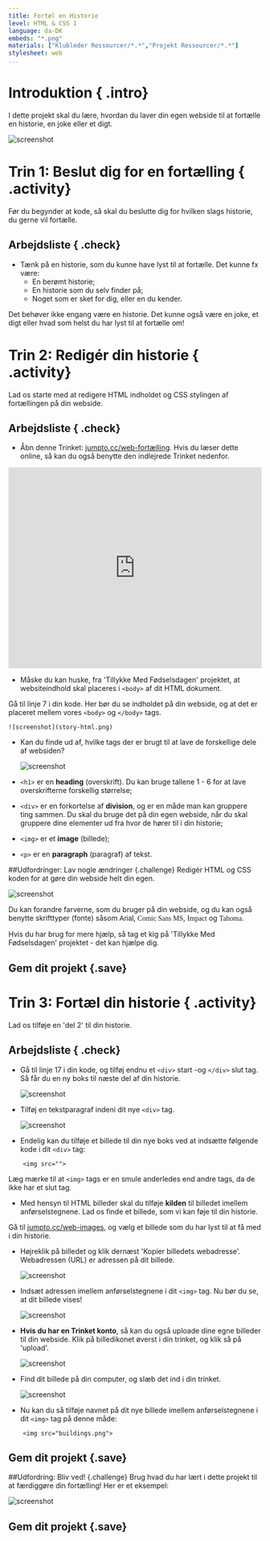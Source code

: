 ```yaml
---
title: Fortæl en Historie
level: HTML & CSS 1
language: da-DK
embeds: "*.png"
materials: ["Klubleder Ressourcer/*.*","Projekt Ressourcer/*.*"]
stylesheet: web
...
```


# Introduktion { .intro}

I dette projekt skal du lære, hvordan du laver din egen webside til at fortælle en historie, en joke eller et digt. 

![screenshot](story-final.png)  

# Trin 1: Beslut dig for en fortælling { .activity}

Før du begynder at kode, så skal du beslutte dig for hvilken slags historie, du gerne vil fortælle.

## Arbejdsliste { .check}

+ Tænk på en historie, som du kunne have lyst til at fortælle. Det kunne fx være: 
	+ En berømt historie;
	+ En historie som du selv finder på;
	+ Noget som er sket for dig, eller en du kender.

Det behøver ikke engang være en historie. Det kunne også være en joke, et digt eller hvad som helst du har lyst til at fortælle om! 

# Trin 2: Redigér din historie { .activity} 

Lad os starte med at redigere HTML indholdet og CSS stylingen af fortællingen på din webside.

## Arbejdsliste { .check}

+ Åbn denne Trinket: <a href="https://trinket.io/html/9adceacf5e" target="_blank">jumpto.cc/web-fortælling</a>. Hvis du læser dette online, så kan du også benytte den indlejrede Trinket nedenfor.

<div class="trinket">
<iframe src="https://trinket.io/embed/html/9adceacf5e" width="100%" height="400" frameborder="0" marginwidth="0" marginheight="0" allowfullscreen></iframe> 
</div> 
 
+ Måske du kan huske, fra 'Tillykke Med Fødselsdagen' projektet, at websiteindhold skal placeres i `<body>` af dit HTML dokument.

Gå til linje 7 i din kode. Her bør du se indholdet på din webside, og at det er placeret mellem vores `<body>` og `</body>` tags.

	![screenshot](story-html.png)

+ Kan du finde ud af, hvilke tags der er brugt til at lave de forskellige dele af websiden? 

	![screenshot](story-elements.png)  

+ `<h1>` er en __heading__ (overskrift). Du kan bruge tallene 1 - 6 for at lave overskrifterne forskellig størrelse; 
+ `<div>` er en forkortelse af __division__, og er en måde man kan gruppere ting sammen. Du skal du bruge det på din egen webside, når du skal gruppere dine elementer ud fra hvor de hører til i din historie;  
+ `<img>` er et __image__ (billede); 
+ `<p>` er en __paragraph__ (paragraf) af tekst.  

##Udfordringer: Lav nogle ændringer {.challenge}
Redigér HTML og CSS koden for at gøre din webside helt din egen. 

![screenshot](story-changes.png)

Du kan forandre farverne, som du bruger på din webside, og du kan også benytte skrifttyper (fonte) såsom <span style="font-family: Arial;">Arial</span>, <span style="font-family: Comic Sans MS;">Comic Sans MS</span>, <span style="font-family: Impact;">Impact</span> og <span style="font-family: Tahoma;">Tahoma</span>.

Hvis du har brug for mere hjælp, så tag et kig på 'Tillykke Med Fødselsdagen' projektet - det kan hjælpe dig.

## Gem dit projekt {.save}

# Trin 3: Fortæl din historie { .activity}

Lad os tilføje en 'del 2' til din historie. 

## Arbejdsliste { .check}

+ Gå til linje 17 i din kode, og tilføj endnu et `<div>` start -og `</div>` slut tag. Så får du en ny boks til næste del af din historie. 

	![screenshot](story-div.png)
  
+ Tilføj en tekstparagraf indeni dit nye `<div>` tag.  

	![screenshot](story-paragraph.png)

+ Endelig kan du tilføje et billede til din nye boks ved at indsætte følgende kode i dit `<div>` tag:  

```   	
	<img src=""> 
```

Læg mærke til at `<img>` tags er en smule anderledes end andre tags, da de ikke har et slut tag. 

+ Med hensyn til HTML billeder skal du tilføje __kilden__ til billedet imellem anførselstegnene. Lad os finde et billede, som vi kan føje til din historie.

Gå til <a href="http://jumpto.cc/web-images" target="_blank">jumpto.cc/web-images</a>, og vælg et billede som du har lyst til at få med i din historie.

+ Højreklik på billedet og klik dernæst 'Kopier billedets webadresse'. Webadressen (URL) er adressen på dit billede.
 
	![screenshot](story-url.png)

+ Indsæt adressen imellem anførselstegnene i dit `<img>` tag. Nu bør du se, at dit billede vises!

	![screenshot](story-image.png)

+ __Hvis du har en Trinket konto__, så kan du også uploade dine egne billeder til din webside. Klik på billedikonet øverst i din trinket, og klik så på 'upload'. 

	![screenshot](story-upload.png)  

+ Find dit billede på din computer, og slæb det ind i din trinket.

	![screenshot](story-drag.png)

+ Nu kan du så tilføje navnet på dit nye billede imellem anførselstegnene i dit `<img>` tag på denne måde:

``` 
	<img src="buildings.png">
``` 

## Gem dit projekt {.save}

##Udfordring: Bliv ved! {.challenge}
Brug hvad du har lært i dette projekt til at færdiggøre din fortælling! Her er et eksempel:

![screenshot](story-final.png)  

## Gem dit projekt {.save}